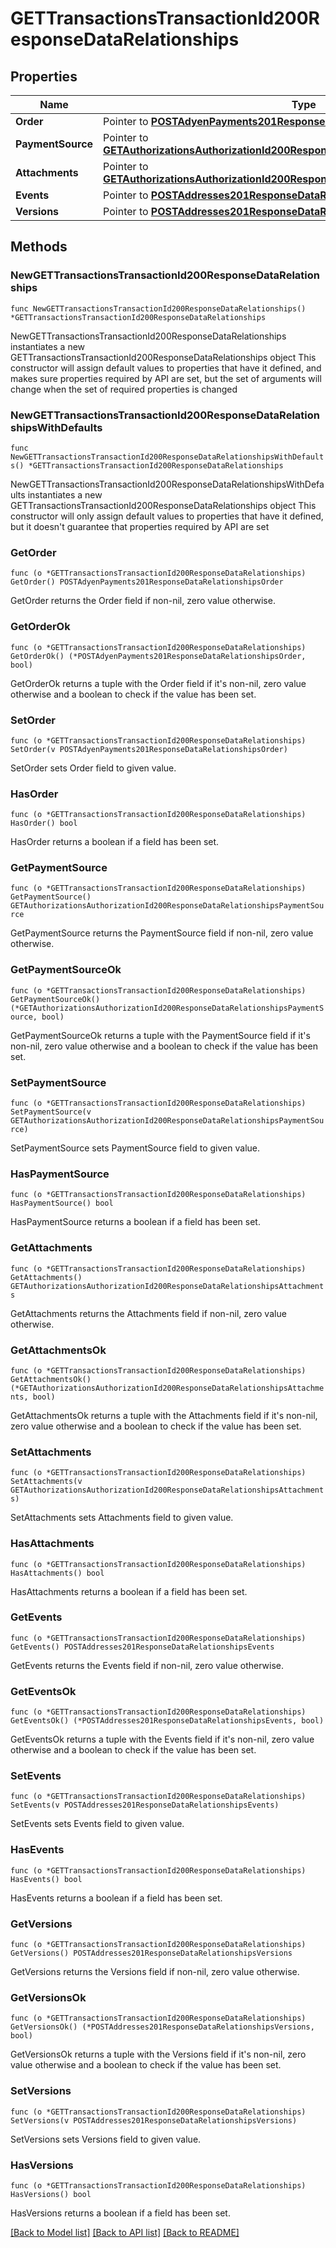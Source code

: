 # GETTransactionsTransactionId200ResponseDataRelationships

## Properties

Name | Type | Description | Notes
------------ | ------------- | ------------- | -------------
**Order** | Pointer to [**POSTAdyenPayments201ResponseDataRelationshipsOrder**](POSTAdyenPayments201ResponseDataRelationshipsOrder.md) |  | [optional] 
**PaymentSource** | Pointer to [**GETAuthorizationsAuthorizationId200ResponseDataRelationshipsPaymentSource**](GETAuthorizationsAuthorizationId200ResponseDataRelationshipsPaymentSource.md) |  | [optional] 
**Attachments** | Pointer to [**GETAuthorizationsAuthorizationId200ResponseDataRelationshipsAttachments**](GETAuthorizationsAuthorizationId200ResponseDataRelationshipsAttachments.md) |  | [optional] 
**Events** | Pointer to [**POSTAddresses201ResponseDataRelationshipsEvents**](POSTAddresses201ResponseDataRelationshipsEvents.md) |  | [optional] 
**Versions** | Pointer to [**POSTAddresses201ResponseDataRelationshipsVersions**](POSTAddresses201ResponseDataRelationshipsVersions.md) |  | [optional] 

## Methods

### NewGETTransactionsTransactionId200ResponseDataRelationships

`func NewGETTransactionsTransactionId200ResponseDataRelationships() *GETTransactionsTransactionId200ResponseDataRelationships`

NewGETTransactionsTransactionId200ResponseDataRelationships instantiates a new GETTransactionsTransactionId200ResponseDataRelationships object
This constructor will assign default values to properties that have it defined,
and makes sure properties required by API are set, but the set of arguments
will change when the set of required properties is changed

### NewGETTransactionsTransactionId200ResponseDataRelationshipsWithDefaults

`func NewGETTransactionsTransactionId200ResponseDataRelationshipsWithDefaults() *GETTransactionsTransactionId200ResponseDataRelationships`

NewGETTransactionsTransactionId200ResponseDataRelationshipsWithDefaults instantiates a new GETTransactionsTransactionId200ResponseDataRelationships object
This constructor will only assign default values to properties that have it defined,
but it doesn't guarantee that properties required by API are set

### GetOrder

`func (o *GETTransactionsTransactionId200ResponseDataRelationships) GetOrder() POSTAdyenPayments201ResponseDataRelationshipsOrder`

GetOrder returns the Order field if non-nil, zero value otherwise.

### GetOrderOk

`func (o *GETTransactionsTransactionId200ResponseDataRelationships) GetOrderOk() (*POSTAdyenPayments201ResponseDataRelationshipsOrder, bool)`

GetOrderOk returns a tuple with the Order field if it's non-nil, zero value otherwise
and a boolean to check if the value has been set.

### SetOrder

`func (o *GETTransactionsTransactionId200ResponseDataRelationships) SetOrder(v POSTAdyenPayments201ResponseDataRelationshipsOrder)`

SetOrder sets Order field to given value.

### HasOrder

`func (o *GETTransactionsTransactionId200ResponseDataRelationships) HasOrder() bool`

HasOrder returns a boolean if a field has been set.

### GetPaymentSource

`func (o *GETTransactionsTransactionId200ResponseDataRelationships) GetPaymentSource() GETAuthorizationsAuthorizationId200ResponseDataRelationshipsPaymentSource`

GetPaymentSource returns the PaymentSource field if non-nil, zero value otherwise.

### GetPaymentSourceOk

`func (o *GETTransactionsTransactionId200ResponseDataRelationships) GetPaymentSourceOk() (*GETAuthorizationsAuthorizationId200ResponseDataRelationshipsPaymentSource, bool)`

GetPaymentSourceOk returns a tuple with the PaymentSource field if it's non-nil, zero value otherwise
and a boolean to check if the value has been set.

### SetPaymentSource

`func (o *GETTransactionsTransactionId200ResponseDataRelationships) SetPaymentSource(v GETAuthorizationsAuthorizationId200ResponseDataRelationshipsPaymentSource)`

SetPaymentSource sets PaymentSource field to given value.

### HasPaymentSource

`func (o *GETTransactionsTransactionId200ResponseDataRelationships) HasPaymentSource() bool`

HasPaymentSource returns a boolean if a field has been set.

### GetAttachments

`func (o *GETTransactionsTransactionId200ResponseDataRelationships) GetAttachments() GETAuthorizationsAuthorizationId200ResponseDataRelationshipsAttachments`

GetAttachments returns the Attachments field if non-nil, zero value otherwise.

### GetAttachmentsOk

`func (o *GETTransactionsTransactionId200ResponseDataRelationships) GetAttachmentsOk() (*GETAuthorizationsAuthorizationId200ResponseDataRelationshipsAttachments, bool)`

GetAttachmentsOk returns a tuple with the Attachments field if it's non-nil, zero value otherwise
and a boolean to check if the value has been set.

### SetAttachments

`func (o *GETTransactionsTransactionId200ResponseDataRelationships) SetAttachments(v GETAuthorizationsAuthorizationId200ResponseDataRelationshipsAttachments)`

SetAttachments sets Attachments field to given value.

### HasAttachments

`func (o *GETTransactionsTransactionId200ResponseDataRelationships) HasAttachments() bool`

HasAttachments returns a boolean if a field has been set.

### GetEvents

`func (o *GETTransactionsTransactionId200ResponseDataRelationships) GetEvents() POSTAddresses201ResponseDataRelationshipsEvents`

GetEvents returns the Events field if non-nil, zero value otherwise.

### GetEventsOk

`func (o *GETTransactionsTransactionId200ResponseDataRelationships) GetEventsOk() (*POSTAddresses201ResponseDataRelationshipsEvents, bool)`

GetEventsOk returns a tuple with the Events field if it's non-nil, zero value otherwise
and a boolean to check if the value has been set.

### SetEvents

`func (o *GETTransactionsTransactionId200ResponseDataRelationships) SetEvents(v POSTAddresses201ResponseDataRelationshipsEvents)`

SetEvents sets Events field to given value.

### HasEvents

`func (o *GETTransactionsTransactionId200ResponseDataRelationships) HasEvents() bool`

HasEvents returns a boolean if a field has been set.

### GetVersions

`func (o *GETTransactionsTransactionId200ResponseDataRelationships) GetVersions() POSTAddresses201ResponseDataRelationshipsVersions`

GetVersions returns the Versions field if non-nil, zero value otherwise.

### GetVersionsOk

`func (o *GETTransactionsTransactionId200ResponseDataRelationships) GetVersionsOk() (*POSTAddresses201ResponseDataRelationshipsVersions, bool)`

GetVersionsOk returns a tuple with the Versions field if it's non-nil, zero value otherwise
and a boolean to check if the value has been set.

### SetVersions

`func (o *GETTransactionsTransactionId200ResponseDataRelationships) SetVersions(v POSTAddresses201ResponseDataRelationshipsVersions)`

SetVersions sets Versions field to given value.

### HasVersions

`func (o *GETTransactionsTransactionId200ResponseDataRelationships) HasVersions() bool`

HasVersions returns a boolean if a field has been set.


[[Back to Model list]](../README.md#documentation-for-models) [[Back to API list]](../README.md#documentation-for-api-endpoints) [[Back to README]](../README.md)


